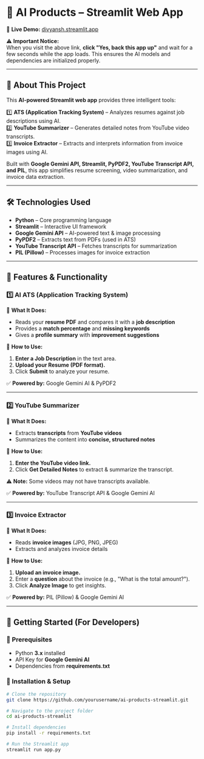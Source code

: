 # 🚀 AI Products – Streamlit Web App  

🔗 **Live Demo:** [divyansh.streamlit.app](https://divyansh.streamlit.app/)  

⚠️ **Important Notice:**  
When you visit the above link, **click "Yes, back this app up"** and wait for a few seconds while the app loads. This ensures the AI models and dependencies are initialized properly.  

---

## 📌 About This Project  
This **AI-powered Streamlit web app** provides three intelligent tools:  

1️⃣ **ATS (Application Tracking System)** – Analyzes resumes against job descriptions using AI.  
2️⃣ **YouTube Summarizer** – Generates detailed notes from YouTube video transcripts.  
3️⃣ **Invoice Extractor** – Extracts and interprets information from invoice images using AI.  

Built with **Google Gemini API, Streamlit, PyPDF2, YouTube Transcript API, and PIL**, this app simplifies resume screening, video summarization, and invoice data extraction.  

---

## 🛠️ Technologies Used  
- **Python** – Core programming language  
- **Streamlit** – Interactive UI framework  
- **Google Gemini API** – AI-powered text & image processing  
- **PyPDF2** – Extracts text from PDFs (used in ATS)  
- **YouTube Transcript API** – Fetches transcripts for summarization  
- **PIL (Pillow)** – Processes images for invoice extraction  

---

## 🚀 Features & Functionality  

### 1️⃣ AI ATS (Application Tracking System)  
📌 **What It Does:**  
- Reads your **resume PDF** and compares it with a **job description**  
- Provides a **match percentage** and **missing keywords**  
- Gives a **profile summary** with **improvement suggestions**  

📌 **How to Use:**  
1. **Enter a Job Description** in the text area.  
2. **Upload your Resume (PDF format).**  
3. Click **Submit** to analyze your resume.  

✅ **Powered by:** Google Gemini AI & PyPDF2  

---

### 2️⃣ YouTube Summarizer  
📌 **What It Does:**  
- Extracts **transcripts** from **YouTube videos**  
- Summarizes the content into **concise, structured notes**  

📌 **How to Use:**  
1. **Enter the YouTube video link.**  
2. Click **Get Detailed Notes** to extract & summarize the transcript.  

⚠️ **Note:** Some videos may not have transcripts available.  

✅ **Powered by:** YouTube Transcript API & Google Gemini AI  

---

### 3️⃣ Invoice Extractor  
📌 **What It Does:**  
- Reads **invoice images** (JPG, PNG, JPEG)  
- Extracts and analyzes invoice details  

📌 **How to Use:**  
1. **Upload an invoice image.**  
2. Enter a **question** about the invoice (e.g., "What is the total amount?").  
3. Click **Analyze Image** to get insights.  

✅ **Powered by:** PIL (Pillow) & Google Gemini AI  

---

## 🏁 Getting Started (For Developers)  

### 🔧 Prerequisites  
- Python **3.x** installed  
- API Key for **Google Gemini AI**  
- Dependencies from **requirements.txt**  

### 🔨 Installation & Setup  
```bash
# Clone the repository
git clone https://github.com/yourusername/ai-products-streamlit.git

# Navigate to the project folder
cd ai-products-streamlit

# Install dependencies
pip install -r requirements.txt

# Run the Streamlit app
streamlit run app.py
